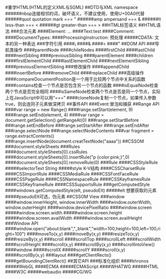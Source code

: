 #重学HTML(HTML的定义XML与SGML)
##DTD与XML namespace
######nbsp连接相邻的词，破坏语义，不建议使用，使用U+00A0代替
######quot quotation mark === "
######amp ampersand === &
######lt less-than === <
######gt greater-than === >
##HTML标签语义
##HTML语法
###合法元素
####Element: <tagname>...</tagname>
####Text:test
####Comment:<!-- comments -->
####DocumentTypes: <!Doctype html>
####ProcessingInstruction: <?a 1?> 预处理
#####CDATA: <![CDATA[]]> 文本的另一种表达
###字符引用
####&#161;
####&amp;
####&lt;
####&quot;
##DOM API
###导航类操作
####parentNode
####chileNodes
####firstChild
####lastChild
####nextSibling
####previousSibling
####parentElement
####children
####firstElementChild
####lastElementChild
####nextElementSibling
####previousElementSibling
###修改操作
####appendChild
####insertBefore
####removeChild
####replaceChild
###高级操作
####compareDocumentPosition是一个用于比较两个节点中关系的函数
####contains检查一个节点是否包含另一个节点的函数
####isEqualNode检查两个节点是否完全相同
####isSameNode检查两个节点是否是同一个节点，实际上在JavaScript中可以用“===”
####cloneNode复制一个节点，如果传入参数true，则会连同子元素做深拷贝
##事件API
###Event:冒泡和捕获
##Range API
####var range = new Range()
####range.setStart(element, 9)
####range.setEnd(element, 4)
####var range = document.getSelection().getRangeAt(0)
###range.setStartBefore
###range.setEndBefore
###range.setStartAfter
###range.setEndAfter
###range.selectNode
###range.selectNodeContents
###var fragment = range.extractContents()
###range.insertNode(document.creatTextNode("aaaa"))
##CSSOM
###document.styleSheets
###Rules
####document.styleSheets[0].cssRules
####document.styleSheets[0].insertRule("p {color:pink;}",0)
####document.styleSheets[0].removeRule(0)
###Rule
####CSSStyleRule
#####selectorText String
#####style K-V结构
####CSSCharsetRule
####CSSImportRule
####CSSMediaRule
####CSSFontFaceRule
####CSSPageRule
####CSSNamespaceRule
####CSSKeyframesRule
####CSSKeyframeRule
####CSSSupportsRule
###getComputedStyle
####windows.getComputedStyle(elt, pseudoElt)
#####elt 想要获取的元素
#####pseudoElt可选，伪元素
##CSSOM View
###window
####window.innerHeight, window.innerWidth
####window.outerWidth, window.outerHeight
####window.devicePixelRatio
####window.screen
#####window.screen.width
#####window.screen.height
#####window.screen.availWidth
#####window.screen.availHeight
###Window API
####window.open("about:blank","_blank","width=100,height=100,left=100,right=100")
####moveTo(x,y)
####moveBy(x,y)
####resizeTo(x,y)
####resizeBy(x,y)
###scroll
####scrollTop
####scrollLeft
####scrollWidth
####scrollHeight
####scroll(x,y)
####scrollBy(x,y)
####scrollIntoView()
####window
#####scrollX
#####scrollY
#####scroll(x,y)
#####scrollBy(x,y)
###layout
####getClientRects()
####getBoundingClientRect()
##其它API
###标准化组织
####khronos
#####WebGL
####ECMA
#####ECMAScript
####WHATWG
#####HTML
####W3C
#####webaudio
#####CG/WG
